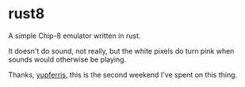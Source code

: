 # rust8

A simple Chip-8 emulator written in rust.

It doesn't do sound, not really, but the white pixels do turn pink when sounds would otherwise be playing.

Thanks, [yupferris](https://github.com/yupferris), this is the second weekend I've spent on this thing.
